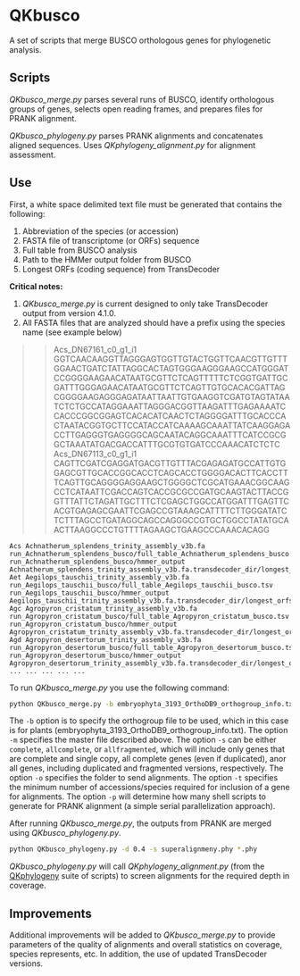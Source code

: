 # QKbusco
A set of scripts that merge BUSCO orthologous genes for phylogenetic analysis.

## Scripts
<i>QKbusco_merge.py</i> parses several runs of BUSCO, identify orthologous groups of genes, selects open reading frames, and prepares files for PRANK alignment.

<i>QKbusco_phylogeny.py</i> parses PRANK alignments and concatenates aligned sequences. Uses *QKphylogeny_alignment.py* for alignment assessment.

## Use
First, a white space delimited text file must be generated that contains the following:
  1) Abbreviation of the species (or accession)
  2) FASTA file of transcriptome (or ORFs) sequence
  3) Full table from BUSCO analysis
  4) Path to the HMMer output folder from BUSCO
  5) Longest ORFs (coding sequence) from TransDecoder

**Critical notes:**
  1) <i>QKbusco_merge.py</i> is current designed to only take TransDecoder output from version 4.1.0.
  2) All FASTA files that are analyzed should have a prefix using the species name (see example below)
  
> >Acs_DN67161_c0_g1_i1
> GGTCAACAAGGTTAGGGAGTGGTTGTACTGGTTCAACGTTGTTTGGAACTGATCTATTAGGCACTAGTGGGAAGGGAAGCCATGGGATCCGGGGAAGAACATAATGCGTTCTCAGTTTTTCTCGGTGATTGCGATTTGGGAGAACATAATGCGTTCTCAGTTGTGCACACGATTAGCGGGGAAGAGGGAGATAATTAATTGTGAAGGTCGATGTAGTATAATCTCTGCCATAGGAAATTAGGGACGGTTAAGATTTGAGAAAATCCACCCGGCGGAGTCACACATCAACTCTAGGGGATTTGCACCCACTAATACGGTGCTTCCATACCATCAAAAGCAAATTATCAAGGAGACCTTGAGGGTGAGGGGCAGCAATACAGGCAAATTTCATCCGCGGCTAAATATGACGACCATTTGCGTGTGATCCCAAACATCTCTC
> >Acs_DN67113_c0_g1_i1
> CAGTTCGATCGAGGATGACGTTGTTTACGAGAGATGCCATTGTGGAGCGTTGCACCGGCACCTCAGCACCTGGGGACACTTCACCTTTCAGTTGCAGGGGAGGAAGCTGGGGCTCGCATGAAACGGCAAGCCTCATAATTCGACCAGTCACCGCGCCGATGCAAGTACTTACCGGTTTATTCTAGATTGCTTTCTCGAGCTGGCCATGGATTTGAGTTCACGTGAGAGCGAATTCGAGCCGTAAAGCATTTTCTTGGGATATCTCTTTAGCCTGATAGGCAGCCAGGGCCGTGCTGGCCTATATGCAACTTAAGGCCCTGTTTTAGAAGCTGAAGCCCAAACACAGG

```
Acs	Achnatherum_splendens_trinity_assembly_v3b.fa run_Achnatherum_splendens_busco/full_table_Achnatherum_splendens_busco.tsv run_Achnatherum_splendens_busco/hmmer_output Achnatherum_splendens_trinity_assembly_v3b.fa.transdecoder_dir/longest_orfs.cds
Aet	Aegilops_tauschii_trinity_assembly_v3b.fa run_Aegilops_tauschii_busco/full_table_Aegilops_tauschii_busco.tsv run_Aegilops_tauschii_busco/hmmer_output Aegilops_tauschii_trinity_assembly_v3b.fa.transdecoder_dir/longest_orfs.cds
Agc	Agropyron_cristatum_trinity_assembly_v3b.fa run_Agropyron_cristatum_busco/full_table_Agropyron_cristatum_busco.tsv run_Agropyron_cristatum_busco/hmmer_output Agropyron_cristatum_trinity_assembly_v3b.fa.transdecoder_dir/longest_orfs.cds
Agd	Agropyron_desertorum_trinity_assembly_v3b.fa run_Agropyron_desertorum_busco/full_table_Agropyron_desertorum_busco.tsv run_Agropyron_desertorum_busco/hmmer_output Agropyron_desertorum_trinity_assembly_v3b.fa.transdecoder_dir/longest_orfs.cds
...	...	...	...	...
```

To run *QKbusco_merge.py* you use the following command:

```bash
python QKbusco_merge.py -b embryophyta_3193_OrthoDB9_orthogroup_info.txt -m poales_master_file.txt -s complete -o test -t 40 -p 64
```

The `-b` option is to specify the orthogroup file to be used, which in this case is for plants (embryophyta_3193_OrthoDB9_orthogroup_info.txt). The option `-m` specifies the master file described above. The option `-s` can be either `complete`, `allcomplete`, or `allfragmented`, which will include only genes that are complete and single copy, all complete genes (even if duplicated), anor all genes, including duplicated and fragmented versions, respectively. The option `-o` specifies the folder to send alignments. The option `-t` specifies the minimum number of accessions/species required for inclusion of a gene for alignments. The option `-p` will determine how many shell scripts to generate for PRANK alignment (a simple serial parallelization approach).

After running *QKbusco_merge.py*, the outputs from PRANK are merged using *QKbusco_phylogeny.py*.

```bash
python QKbusco_phylogeny.py -d 0.4 -s superalignmeny.phy *.phy
```

*QKbusco_phylogeny.py* will call *QKphylogeny_alignment.py* (from the [QKphylogeny](https://github.com/matthewmoscou/QKphylogeny) suite of scripts) to screen alignments for the required depth in coverage.

## Improvements
Additional improvements will be added to *QKbusco_merge.py* to provide parameters of the quality of alignments and overall statistics on coverage, species represents, etc. In addition, the use of updated TransDecoder versions.
